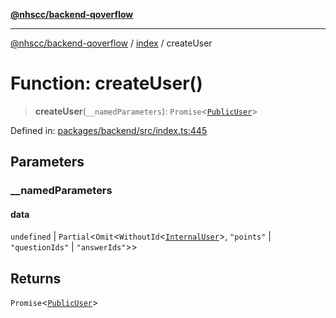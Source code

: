 [**@nhscc/backend-qoverflow**](../../README.md)

***

[@nhscc/backend-qoverflow](../../README.md) / [index](../README.md) / createUser

# Function: createUser()

> **createUser**(`__namedParameters`): `Promise`\<[`PublicUser`](../../db/type-aliases/PublicUser.md)\>

Defined in: [packages/backend/src/index.ts:445](https://github.com/nhscc/qoverflow.api.hscc.bdpa.org/blob/e58635515aaccbecfff868b37cbae9a64bb762c2/packages/backend/src/index.ts#L445)

## Parameters

### \_\_namedParameters

#### data

`undefined` \| `Partial`\<`Omit`\<`WithoutId`\<[`InternalUser`](../../db/type-aliases/InternalUser.md)\>, `"points"` \| `"questionIds"` \| `"answerIds"`\>\>

## Returns

`Promise`\<[`PublicUser`](../../db/type-aliases/PublicUser.md)\>
